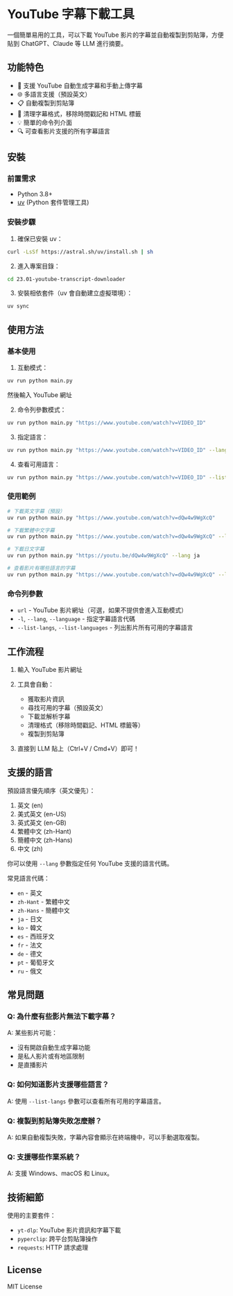 # YouTube 字幕下載工具

一個簡單易用的工具，可以下載 YouTube 影片的字幕並自動複製到剪貼簿，方便貼到 ChatGPT、Claude 等 LLM 進行摘要。

## 功能特色

- 🎯 支援 YouTube 自動生成字幕和手動上傳字幕
- 🌐 多語言支援（預設英文）
- 📋 自動複製到剪貼簿
- 🧹 清理字幕格式，移除時間戳記和 HTML 標籤
- 💡 簡單的命令列介面
- 🔍 可查看影片支援的所有字幕語言

## 安裝

### 前置需求

- Python 3.8+
- [uv](https://github.com/astral-sh/uv) (Python 套件管理工具)

### 安裝步驟

1. 確保已安裝 uv：
```bash
curl -LsSf https://astral.sh/uv/install.sh | sh
```

2. 進入專案目錄：
```bash
cd 23.01-youtube-transcript-downloader
```

3. 安裝相依套件（uv 會自動建立虛擬環境）：
```bash
uv sync
```

## 使用方法

### 基本使用

1. 互動模式：
```bash
uv run python main.py
```
然後輸入 YouTube 網址

2. 命令列參數模式：
```bash
uv run python main.py "https://www.youtube.com/watch?v=VIDEO_ID"
```

3. 指定語言：
```bash
uv run python main.py "https://www.youtube.com/watch?v=VIDEO_ID" --lang zh-Hant
```

4. 查看可用語言：
```bash
uv run python main.py "https://www.youtube.com/watch?v=VIDEO_ID" --list-langs
```

### 使用範例

```bash
# 下載英文字幕（預設）
uv run python main.py "https://www.youtube.com/watch?v=dQw4w9WgXcQ"

# 下載繁體中文字幕
uv run python main.py "https://www.youtube.com/watch?v=dQw4w9WgXcQ" --lang zh-Hant

# 下載日文字幕
uv run python main.py "https://youtu.be/dQw4w9WgXcQ" --lang ja

# 查看影片有哪些語言的字幕
uv run python main.py "https://www.youtube.com/watch?v=dQw4w9WgXcQ" --list-langs
```

### 命令列參數

- `url` - YouTube 影片網址（可選，如果不提供會進入互動模式）
- `-l`, `--lang`, `--language` - 指定字幕語言代碼
- `--list-langs`, `--list-languages` - 列出影片所有可用的字幕語言

## 工作流程

1. 輸入 YouTube 影片網址
2. 工具會自動：
   - 獲取影片資訊
   - 尋找可用的字幕（預設英文）
   - 下載並解析字幕
   - 清理格式（移除時間戳記、HTML 標籤等）
   - 複製到剪貼簿

3. 直接到 LLM 貼上（Ctrl+V / Cmd+V）即可！

## 支援的語言

預設語言優先順序（英文優先）：
1. 英文 (en)
2. 美式英文 (en-US)
3. 英式英文 (en-GB)
4. 繁體中文 (zh-Hant)
5. 簡體中文 (zh-Hans)
6. 中文 (zh)

你可以使用 `--lang` 參數指定任何 YouTube 支援的語言代碼。

常見語言代碼：
- `en` - 英文
- `zh-Hant` - 繁體中文
- `zh-Hans` - 簡體中文
- `ja` - 日文
- `ko` - 韓文
- `es` - 西班牙文
- `fr` - 法文
- `de` - 德文
- `pt` - 葡萄牙文
- `ru` - 俄文

## 常見問題

### Q: 為什麼有些影片無法下載字幕？
A: 某些影片可能：
- 沒有開啟自動生成字幕功能
- 是私人影片或有地區限制
- 是直播影片

### Q: 如何知道影片支援哪些語言？
A: 使用 `--list-langs` 參數可以查看所有可用的字幕語言。

### Q: 複製到剪貼簿失敗怎麼辦？
A: 如果自動複製失敗，字幕內容會顯示在終端機中，可以手動選取複製。

### Q: 支援哪些作業系統？
A: 支援 Windows、macOS 和 Linux。

## 技術細節

使用的主要套件：
- `yt-dlp`: YouTube 影片資訊和字幕下載
- `pyperclip`: 跨平台剪貼簿操作
- `requests`: HTTP 請求處理

## License

MIT License